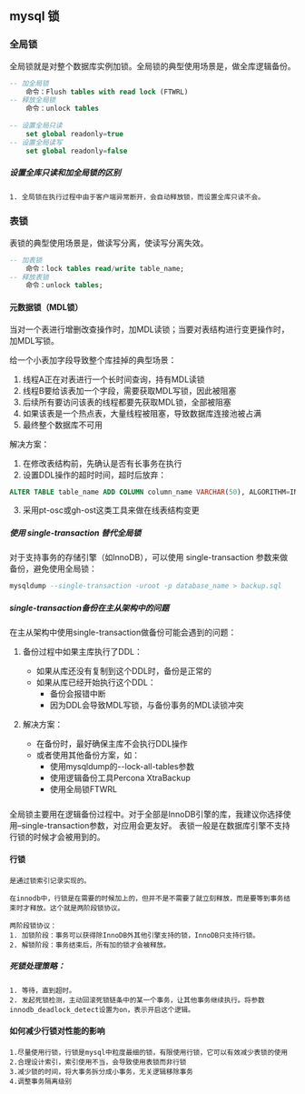 ## mysql 锁

### 全局锁

全局锁就是对整个数据库实例加锁。全局锁的典型使用场景是，做全库逻辑备份。

```sql
-- 加全局锁
    命令：Flush tables with read lock (FTWRL)
-- 释放全局锁
    命令：unlock tables
    
-- 设置全局只读
    set global readonly=true
-- 设置全局读写
    set global readonly=false
```

##### 设置全库只读和加全局锁的区别
    1. 全局锁在执行过程中由于客户端异常断开，会自动释放锁，而设置全库只读不会。
   
### 表锁

表锁的典型使用场景是，做读写分离，使读写分离失效。

```sql
-- 加表锁
    命令：lock tables read/write table_name;
-- 释放表锁
    命令：unlock tables;
```

#### 元数据锁（MDL锁）

当对一个表进行增删改查操作时，加MDL读锁；当要对表结构进行变更操作时，加MDL写锁。

给一个小表加字段导致整个库挂掉的典型场景：
1. 线程A正在对表进行一个长时间查询，持有MDL读锁
2. 线程B要给该表加一个字段，需要获取MDL写锁，因此被阻塞
3. 后续所有要访问该表的线程都要先获取MDL锁，全部被阻塞
4. 如果该表是一个热点表，大量线程被阻塞，导致数据库连接池被占满
5. 最终整个数据库不可用

解决方案：
1. 在修改表结构前，先确认是否有长事务在执行
2. 设置DDL操作的超时时间，超时后放弃：
```sql
ALTER TABLE table_name ADD COLUMN column_name VARCHAR(50), ALGORITHM=INPLACE, LOCK=NONE;
```
3. 采用pt-osc或gh-ost这类工具来做在线表结构变更

##### 使用 single-transaction 替代全局锁
对于支持事务的存储引擎（如InnoDB），可以使用 single-transaction 参数来做备份，避免使用全局锁：

```sql
mysqldump --single-transaction -uroot -p database_name > backup.sql
```

##### single-transaction备份在主从架构中的问题
在主从架构中使用single-transaction做备份可能会遇到的问题：

1. 备份过程中如果主库执行了DDL：
   - 如果从库还没有复制到这个DDL时，备份是正常的
   - 如果从库已经开始执行这个DDL：
     - 备份会报错中断
     - 因为DDL会导致MDL写锁，与备份事务的MDL读锁冲突
    
2. 解决方案：
   - 在备份时，最好确保主库不会执行DDL操作
   - 或者使用其他备份方案，如：
     - 使用mysqldump的--lock-all-tables参数
     - 使用逻辑备份工具Percona XtraBackup
     - 使用全局锁FTWRL

#####
全局锁主要用在逻辑备份过程中。对于全部是InnoDB引擎的库，我建议你选择使用–single-transaction参数，对应用会更友好。
表锁一般是在数据库引擎不支持行锁的时候才会被用到的。

#### 行锁
    是通过锁索引记录实现的。

    在innodb中，行锁是在需要的时候加上的，但并不是不需要了就立刻释放，而是要等到事务结束时才释放。这个就是两阶段锁协议。

    两阶段锁协议：
    1. 加锁阶段：事务可以获得除InnoDB外其他引擎支持的锁，InnoDB只支持行锁。
    2. 解锁阶段：事务结束后，所有加的锁才会被释放。

    
##### 死锁处理策略：

    1. 等待，直到超时。
    2. 发起死锁检测，主动回滚死锁链条中的某一个事务，让其他事务继续执行。将参数innodb_deadlock_detect设置为on，表示开启这个逻辑。
   

#### 如何减少行锁对性能的影响
    1.尽量使用行锁，行锁是mysql中粒度最细的锁，有限使用行锁，它可以有效减少表锁的使用
    2.合理设计索引，索引使用不当，会导致使用表锁而非行锁
    3.减少锁的时间，将大事务拆分成小事务，无关逻辑移除事务
    4.调整事务隔离级别


